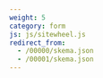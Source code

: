 ```yaml
---
weight: 5
category: form
js: js/sitewheel.js
redirect_from:
  - /00000/skema.json
  - /00001/skema.json
---
```

